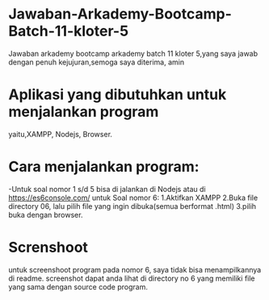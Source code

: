 # Jawaban-Arkademy-Bootcamp-Batch-11-kloter-5
Jawaban arkademy bootcamp arkademy batch 11 kloter 5,yang saya jawab dengan penuh kejujuran,semoga saya diterima, amin

# Aplikasi yang dibutuhkan untuk menjalankan program
yaitu,XAMPP, Nodejs, Browser.

# Cara menjalankan program:
-Untuk soal nomor 1 s/d 5 bisa di jalankan di Nodejs atau di https://es6console.com/
untuk Soal nomor 6:
1.Aktifkan XAMPP
2.Buka file directory 06, lalu pilih file yang ingin dibuka(semua berformat .html)
3.pilih buka dengan browser.

# Screnshoot
untuk screenshoot program pada nomor 6, saya tidak bisa menampilkannya di readme.
screenshot dapat anda lihat di directory no 6 yang memiliki file yang sama dengan source code program.
